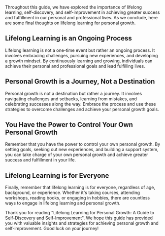 
Throughout this guide, we have explored the importance of lifelong learning, self-discovery, and self-improvement in achieving greater success and fulfillment in our personal and professional lives. As we conclude, here are some final thoughts on lifelong learning for personal growth.

Lifelong Learning is an Ongoing Process
---------------------------------------

Lifelong learning is not a one-time event but rather an ongoing process. It involves embracing challenges, pursuing new experiences, and developing a growth mindset. By continuously learning and growing, individuals can achieve their personal and professional goals and lead fulfilling lives.

Personal Growth is a Journey, Not a Destination
-----------------------------------------------

Personal growth is not a destination but rather a journey. It involves navigating challenges and setbacks, learning from mistakes, and celebrating successes along the way. Embrace the process and use these strategies to overcome challenges and achieve your personal growth goals.

You Have the Power to Control Your Own Personal Growth
------------------------------------------------------

Remember that you have the power to control your own personal growth. By setting goals, seeking out new experiences, and building a support system, you can take charge of your own personal growth and achieve greater success and fulfillment in your life.

Lifelong Learning is for Everyone
---------------------------------

Finally, remember that lifelong learning is for everyone, regardless of age, background, or experience. Whether it's taking courses, attending workshops, reading books, or engaging in hobbies, there are countless ways to engage in lifelong learning and personal growth.

Thank you for reading "Lifelong Learning for Personal Growth: A Guide to Self-Discovery and Self-Improvement". We hope this guide has provided you with valuable insights and strategies for achieving personal growth and self-improvement. Good luck on your journey!
